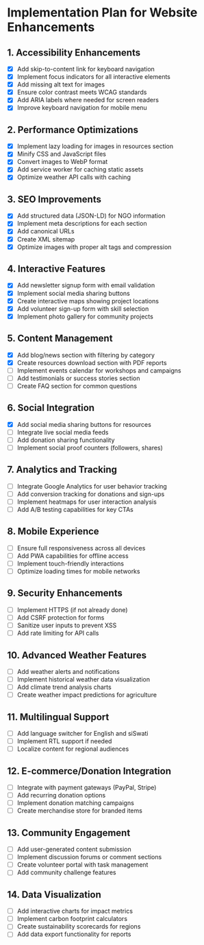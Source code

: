 # Implementation Plan for Website Enhancements

## 1. Accessibility Enhancements
- [x] Add skip-to-content link for keyboard navigation
- [x] Implement focus indicators for all interactive elements
- [x] Add missing alt text for images
- [x] Ensure color contrast meets WCAG standards
- [x] Add ARIA labels where needed for screen readers
- [x] Improve keyboard navigation for mobile menu

## 2. Performance Optimizations
- [x] Implement lazy loading for images in resources section
- [x] Minify CSS and JavaScript files
- [x] Convert images to WebP format
- [x] Add service worker for caching static assets
- [x] Optimize weather API calls with caching

## 3. SEO Improvements
- [x] Add structured data (JSON-LD) for NGO information
- [x] Implement meta descriptions for each section
- [x] Add canonical URLs
- [x] Create XML sitemap
- [x] Optimize images with proper alt tags and compression

## 4. Interactive Features
- [x] Add newsletter signup form with email validation
- [x] Implement social media sharing buttons
- [x] Create interactive maps showing project locations
- [x] Add volunteer sign-up form with skill selection
- [x] Implement photo gallery for community projects

## 5. Content Management
- [x] Add blog/news section with filtering by category
- [x] Create resources download section with PDF reports
- [ ] Implement events calendar for workshops and campaigns
- [ ] Add testimonials or success stories section
- [ ] Create FAQ section for common questions

## 6. Social Integration
- [x] Add social media sharing buttons for resources
- [ ] Integrate live social media feeds
- [ ] Add donation sharing functionality
- [ ] Implement social proof counters (followers, shares)

## 7. Analytics and Tracking
- [ ] Integrate Google Analytics for user behavior tracking
- [ ] Add conversion tracking for donations and sign-ups
- [ ] Implement heatmaps for user interaction analysis
- [ ] Add A/B testing capabilities for key CTAs

## 8. Mobile Experience
- [ ] Ensure full responsiveness across all devices
- [ ] Add PWA capabilities for offline access
- [ ] Implement touch-friendly interactions
- [ ] Optimize loading times for mobile networks

## 9. Security Enhancements
- [ ] Implement HTTPS (if not already done)
- [ ] Add CSRF protection for forms
- [ ] Sanitize user inputs to prevent XSS
- [ ] Add rate limiting for API calls

## 10. Advanced Weather Features
- [ ] Add weather alerts and notifications
- [ ] Implement historical weather data visualization
- [ ] Add climate trend analysis charts
- [ ] Create weather impact predictions for agriculture

## 11. Multilingual Support
- [ ] Add language switcher for English and siSwati
- [ ] Implement RTL support if needed
- [ ] Localize content for regional audiences

## 12. E-commerce/Donation Integration
- [ ] Integrate with payment gateways (PayPal, Stripe)
- [ ] Add recurring donation options
- [ ] Implement donation matching campaigns
- [ ] Create merchandise store for branded items

## 13. Community Engagement
- [ ] Add user-generated content submission
- [ ] Implement discussion forums or comment sections
- [ ] Create volunteer portal with task management
- [ ] Add community challenge features

## 14. Data Visualization
- [ ] Add interactive charts for impact metrics
- [ ] Implement carbon footprint calculators
- [ ] Create sustainability scorecards for regions
- [ ] Add data export functionality for reports
